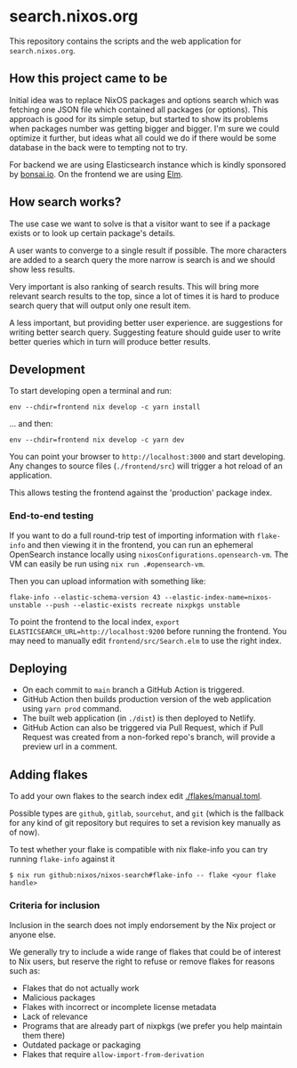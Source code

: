 # search.nixos.org

This repository contains the scripts and the web application for
`search.nixos.org`. 


## How this project came to be

Initial idea was to replace NixOS packages and options search which was
fetching one JSON file which contained all packages (or options). This approach
is good for its simple setup, but started to show its problems when packages
number was getting bigger and bigger. I'm sure we could optimize it further,
but ideas what all could we do if there would be some database in the back were
to tempting not to try.

For backend we are using Elasticsearch instance which is kindly sponsored by
[bonsai.io](https://bonsai.io). On the frontend we are using
[Elm](https://elm-lang.org).


## How search works?

The use case we want to solve is that a visitor want to see if a package
exists or to look up certain package's details.

A user wants to converge to a single result if possible. The more characters
are added to a search query the more narrow is search is and we should show
less results.

Very important is also ranking of search results. This will bring more relevant
search results to the top, since a lot of times it is hard to produce search
query that will output only one result item.

A less important, but providing better user experience. are suggestions for
writing better search query. Suggesting feature should guide user to write
better queries which in turn will produce better results.


## Development

To start developing open a terminal and run:

```
env --chdir=frontend nix develop -c yarn install
```

... and then:

```
env --chdir=frontend nix develop -c yarn dev
```

You can point your browser to `http://localhost:3000` and start developing.
Any changes to source files (`./frontend/src`) will trigger a hot reload of an
application.

This allows testing the frontend against the 'production' package index.

### End-to-end testing

If you want to do a full round-trip test of importing information with
`flake-info` and then viewing it in the frontend, you can run an ephemeral
OpenSearch instance locally using `nixosConfigurations.opensearch-vm`. The VM
can easily be run using `nix run .#opensearch-vm`.

Then you can upload information with something like:

```
flake-info --elastic-schema-version 43 --elastic-index-name=nixos-unstable --push --elastic-exists recreate nixpkgs unstable
```

To point the frontend to the local index, `export ELASTICSEARCH_URL=http://localhost:9200` before running the frontend.
You may need to manually edit `frontend/src/Search.elm` to use the right index.

## Deploying

- On each commit to `main` branch a GitHub Action is triggered.
- GitHub Action then builds production version of the web application using
  `yarn prod` command.
- The built web application (in `./dist`) is then deployed to Netlify.
- GitHub Action can also be triggered via Pull Request, which if Pull Request
  was created from a non-forked repo's branch, will provide a preview url in a
  comment.

## Adding flakes

To add your own flakes to the search index edit [./flakes/manual.toml](./flakes/manual.toml).

Possible types are `github`, `gitlab`, `sourcehut`, and `git` (which is the fallback for any kind of git repository but requires to set a revision key manually as of now).

To test whether your flake is compatible with nix flake-info you can try running `flake-info` against it

```
$ nix run github:nixos/nixos-search#flake-info -- flake <your flake handle>
```

### Criteria for inclusion

Inclusion in the search does not imply endorsement by the Nix project or anyone else.

We generally try to include a wide range of flakes that could be of interest to Nix users, but reserve the right to refuse or remove flakes for reasons such as:

* Flakes that do not actually work
* Malicious packages
* Flakes with incorrect or incomplete license metadata
* Lack of relevance
* Programs that are already part of nixpkgs (we prefer you help maintain them there)
* Outdated package or packaging
* Flakes that require `allow-import-from-derivation`
